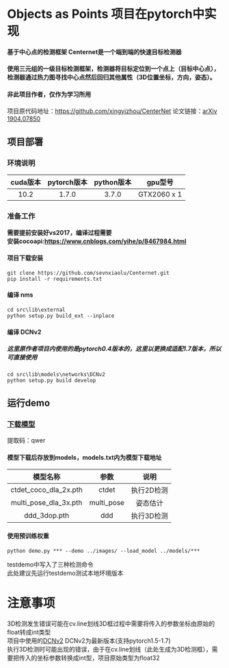 # Objects as Points 项目在pytorch中实现
#### 基于中心点的检测框架 Centernet是一个端到端的快速目标检测器
#### 使用三元组的一级目标检测框架，检测器将目标定位到一个点上（目标中心点），检测器通过热力图寻找中心点然后回归其他属性（3D位置坐标，方向，姿态）。
#### 非此项目作者，仅作为学习所用
项目原代码地址：https://github.com/xingyizhou/CenterNet
论文链接：[arXiv 1904.07850](http://arxiv.org/abs/1904.07850)   
## 项目部署
### 环境说明
| cuda版本 | pytorch版本 | python版本 |gpu型号 |
| :-----: | :-----: | :------: | :------: |
| 10.2 | 1.7.0 | 3.7.0 | GTX2060 x 1 |
### 准备工作
**需要提前安装好vs2017，编译过程需要**    
**安装cocoapi:https://www.cnblogs.com/yihe/p/8467984.html**   
#### 项目下载安装
```
git clone https://github.com/sevnxiaolu/Centernet.git
pip install -r requirements.txt
```
#### 编译 nms
```
cd src\lib\external
python setup.py build_ext --inplace
```
#### 编译 DCNv2
##### 这里原作者项目内使用的是pytorch0.4版本的，这里以更换成适配1.7版本，所以可直接使用
```
cd src\lib\models\networks\DCNv2
python setup.py build develop
```
## 运行demo
### [下载模型](https://pan.baidu.com/s/1ZiDNR4kOuOrP_ZVPk2MZjA)     
提取码：qwer 
#### 模型下载后存放到models，models.txt内为模型下载地址  
| 模型名称 | 参数 | 说明 |
| :-----: | :-----: | :------: |
| ctdet_coco_dla_2x.pth| ctdet | 执行2D检测 |
| multi_pose_dla_3x.pth| multi_pose | 姿态估计 |
| ddd_3dop.pth| ddd | 执行3D检测 |
#### 使用预训练权重
```
python demo.py *** --demo ../images/ --load_model ../models/***
```
testdemo中写入了三种检测命令  
此处建议先运行testdemo测试本地环境版本
# 注意事项
   3D检测发生错误可能在cv.line划线3D框过程中需要将传入的参数坐标由原始的float转成int类型     
   项目中使用的[DCNv2](https://github.com/lbin/DCNv2/tree/pytorch_1.7)  DCNv2为最新版本(支持pytorch1.5-1.7)      
   执行3D检测时可能出现的错误，由于在cv.line划线（此处生成为3D检测框），需要把传入的坐标参数转换成int型，项目原始类型为float32
   






